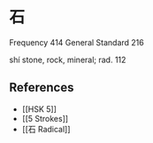 # 石
Frequency 414
General Standard 216

shí
stone, rock, mineral; rad. 112

## References
- [[HSK 5]]
- [[5 Strokes]]
- [[石 Radical]]